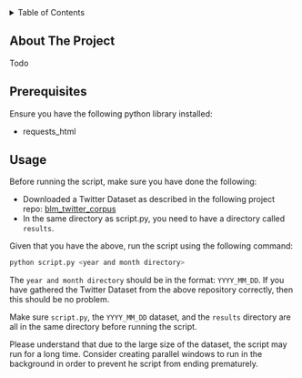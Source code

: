 <div id="top"></div>
<!-- TABLE OF CONTENTS -->
<details>
  <summary>Table of Contents</summary>
  <ol>
    <li>
      <a href="#about-the-project">About The Project</a>
    </li>
    <li>
      <a href="#getting-started">Getting Started</a>
      <ul>
        <li><a href="#prerequisites">Prerequisites</a></li>
        <li><a href="#installation">Installation</a></li>
      </ul>
    </li>
    <li><a href="#usage">Usage</a></li>
  </ol>
</details>



<!-- ABOUT THE PROJECT -->
## About The Project
Todo

<!-- GETTING STARTED -->
## Prerequisites
Ensure you have the following python library installed:
* requests_html

<!-- USAGE EXAMPLES -->
## Usage
Before running the script, make sure you have done the following:

* Downloaded a Twitter Dataset as described in the following project repo: [blm_twitter_corpus](https://github.com/sjgiorgi/blm_twitter_corpus)
* In the same directory as script.py, you need to have a directory called `results`.

Given that you have the above, run the script using the following command:

```sh
python script.py <year and month directory>
```
The `year and month directory` should be in the format: `YYYY_MM_DD`. If you have gathered the Twitter Dataset from the above repository correctly, then this should be no problem.

Make sure `script.py`, the `YYYY_MM_DD` dataset, and the `results` directory are all in the same directory before running the script.

Please understand that due to the large size of the dataset, the script may run for a long time. Consider creating parallel windows to run in the background in order to prevent he script from ending prematurely.